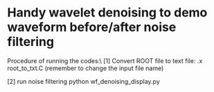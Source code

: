 # Handy wavelet denoising to demo waveform before/after noise filtering
Procedure of running the codes:\\
[1] Convert ROOT file to text file:
.x root_to_txt.C
(remember to change the input file name)

[2] run noise filtering
python wf_denoising_display.py

